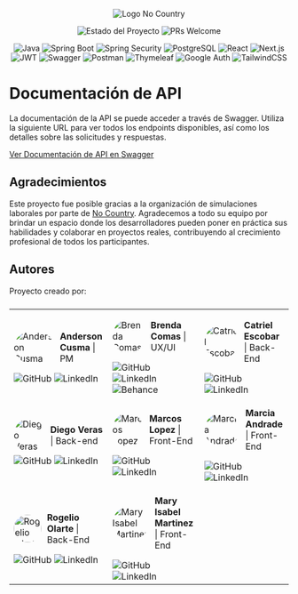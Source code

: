 <p align="center">
  <img src="" alt="Logo No Country"/>
</p>

<div align="center">

![Estado del Proyecto](https://img.shields.io/badge/Estado-Terminado-green)
![PRs Welcome](https://img.shields.io/badge/PRs-welcome-green)
<br>

![Java](https://img.shields.io/badge/Java-007396?logo=java&logoColor=white&color=007396)
![Spring Boot](https://img.shields.io/badge/Spring--Boot-6DB33F?logo=spring-boot&logoColor=white&color=6DB33F)
![Spring Security](https://img.shields.io/badge/Spring--Security-6DB33F?logo=spring-security&logoColor=white&color=6DB33F)
![PostgreSQL](https://img.shields.io/badge/PostgreSQL-336791?logo=postgresql&logoColor=white&color=336791)
![React](https://img.shields.io/badge/React-20232A?logo=react&logoColor=61DAFB&color=61DAFB)
![Next.js](https://img.shields.io/badge/Next.js-000000?logo=next.js&logoColor=white&color=000000)
![JWT](https://img.shields.io/badge/JWT-black?logo=json-web-tokens&logoColor=white&color=black)
![Swagger](https://img.shields.io/badge/Swagger-85EA2D?logo=swagger&logoColor=black&color=85EA2D)
![Postman](https://img.shields.io/badge/Postman-FF6C37?logo=postman&logoColor=white&color=FF6C37)
![Thymeleaf](https://img.shields.io/badge/Thymeleaf-005F0F?logo=thymeleaf&logoColor=white&color=005F0F)
![Google Auth](https://img.shields.io/badge/Google-4285F4?logo=google&logoColor=white&color=4285F4)
![TailwindCSS](https://img.shields.io/badge/TailwindCSS-06B6D4?logo=tailwindcss&logoColor=white&color=06B6D4)

</div>



# Documentación de API

La documentación de la API se puede acceder a través de Swagger. Utiliza la siguiente URL para ver todos los endpoints disponibles, así como los detalles sobre las solicitudes y respuestas.

[Ver Documentación de API en Swagger](https://nocountry.up.railway.app/swagger-ui/index.html)


## Agradecimientos

Este proyecto fue posible gracias a la organización de simulaciones laborales por parte de [No Country](https://www.nocountry.tech/). Agradecemos a todo su equipo por brindar un espacio donde los desarrolladores pueden poner en práctica sus habilidades y colaborar en proyectos reales, contribuyendo al crecimiento profesional de todos los participantes.


## Autores

Proyecto creado por:

<table style="display: flex; justify-content: center;">
  <tr>
    <td>
      <div style="display: flex; align-items: center;">
        <img src="https://github.com/anderson2093.png?size=50" alt="Anderson Cusma" style="border-radius: 50%; margin-right: 10px;">
        <p>
          <strong>Anderson Cusma</strong> | PM
        </p>
      </div>
      <div>
        <a href="https://github.com/anderson2093" style="text-decoration: none;">
          <img src="https://img.shields.io/badge/GitHub-anderson2093-blue" alt="GitHub">
        </a>
        <a href="https://www.linkedin.com/in/anderson-cusma-vasquez/" style="text-decoration: none;">
          <img src="https://img.shields.io/badge/LinkedIn-Anderson%20Cusma-blue?style=flat-square" alt="LinkedIn">
        </a>
      </div>
    </td>
    <td>
      <div style="display: flex; align-items: center;">
        <img src="https://github.com/BrendaComas.png?size=50" alt="Brenda Comas" style="border-radius: 50%; margin-right: 10px;">
        <p>
          <strong>Brenda Comas</strong> | UX/UI
        </p>
      </div>
      <div>
        <a href="https://github.com/BrendaComas" style="text-decoration: none;">
          <img src="https://img.shields.io/badge/GitHub-BrendaComas-blue" alt="GitHub">
        </a>
        <a href="https://www.linkedin.com/in/brendacomas/" style="text-decoration: none;">
          <img src="https://img.shields.io/badge/LinkedIn-Brenda%20Comas-blue?style=flat-square" alt="LinkedIn">
        </a>
        <a href="https://www.behance.net/BrendaComas" style="text-decoration: none;">
          <img src="https://img.shields.io/badge/Behance-Brenda%20Comas-blue?style=flat-square" alt="Behance">
        </a>
      </div>
    </td>
    <td>
      <div style="display: flex; align-items: center;">
        <img src="https://github.com/Catriel-Escobar.png?size=50" alt="Catriel Escobar" style="border-radius: 50%; margin-right: 10px;">
        <p>
          <strong>Catriel Escobar</strong> | Back-End
        </p>
      </div>
      <div>
        <a href="https://github.com/Catriel-Escobar" style="text-decoration: none;">
          <img src="https://img.shields.io/badge/GitHub-CatrielEscobar-blue" alt="GitHub">
        </a>
        <a href="https://www.linkedin.com/in/catrielescobar/" style="text-decoration: none;">
          <img src="https://img.shields.io/badge/LinkedIn-Catriel%20Escobar-blue?style=flat-square" alt="LinkedIn">
        </a>
      </div>
    </td>
  </tr>
  <tr>
    <td>
      <div style="display: flex; align-items: center;">
        <img src="https://github.com/DVTecno.png?size=50" alt="Diego Veras" style="border-radius: 50%; margin-right: 10px;">
        <p>
          <strong>Diego Veras</strong> | Back-end
        </p>
      </div>
      <div>
        <a href="https://github.com/DVTecno" style="text-decoration: none;">
          <img src="https://img.shields.io/badge/GitHub-DVTecno-blue" alt="GitHub">
        </a>
        <a href="https://www.linkedin.com/in/diego-cristian-alfredo-v-54b459249/" style="text-decoration: none;">
          <img src="https://img.shields.io/badge/LinkedIn-Diego_Cristian_Alfredo_Veras-blue" alt="LinkedIn">
        </a>
      </div>
    </td>
    <td>
      <div style="display: flex; align-items: center;">
        <img src="https://github.com/MarcossIC.png?size=50" alt="Marcos Lopez" style="border-radius: 50%; margin-right: 10px;">
        <p>
          <strong>Marcos Lopez</strong> | Front-End
        </p>
      </div>
      <div>
        <a href="https://github.com/MarcossIC" style="text-decoration: none;">
          <img src="https://img.shields.io/badge/GitHub-MarcossIC-blue" alt="GitHub">
        </a>
        <a href="https://www.linkedin.com/in/marcos-lopez-dev/" style="text-decoration: none;">
          <img src="https://img.shields.io/badge/LinkedIn-Marcos%20López-blue?style=flat-square" alt="LinkedIn">
        </a>
      </div>
    </td>
    <td>
      <div style="display: flex; align-items: center;">
        <img src="https://github.com/milenkandrade.png?size=50" alt="Marcia Andrade" style="border-radius: 50%; margin-right: 10px;">
        <p>
          <strong>Marcia Andrade</strong> | Front-End
        </p>
      </div>
      <div>
        <a href="https://github.com/milenkandrade" style="text-decoration: none;">
          <img src="https://img.shields.io/badge/GitHub-milenkandrade-blue" alt="GitHub">
        </a>
        <a href="https://www.linkedin.com/in/marcia-milenka-andrade-llanos/" style="text-decoration: none;">
        <img src="https://img.shields.io/badge/LinkedIn-Marcia%20Milenka%20Andrade-blue?style=flat-square" alt="LinkedIn">
        </a>
      </div>
    </td>
  </tr>
  <tr>
    <td>
      <div style="display: flex; align-items: center;">
        <img src="https://github.com/rogelioolarte.png?size=50" alt="Rogelio Olarte" style="border-radius: 50%; margin-right: 10px; height: 50px; width: 50px;">
        <p>
          <strong>Rogelio Olarte</strong> | Back-End
        </p>
      </div>
      <div>
        <a href="https://github.com/rogelioolarte" style="text-decoration: none;">
          <img src="https://img.shields.io/badge/GitHub-rogelioolarte-blue" alt="GitHub">
        </a>
        <a href="https://www.linkedin.com/in/rogelio-olarte/" style="text-decoration: none;">
          <img src="https://img.shields.io/badge/LinkedIn-Rogelio%20Olarte-blue?style=flat-square" alt="LinkedIn">
        </a>
      </div>
    </td>
    <td>
      <div style="display: flex; align-items: center;">
        <img src="https://github.com/SoyIsabelMM.png?size=50" alt="Mary Isabel Martinez" style="border-radius: 50%; margin-right: 10px;">
        <p>
          <strong>Mary Isabel Martinez</strong> | Front-End
        </p>
      </div>
      <div>
        <a href="https://github.com/SoyIsabelMM" style="text-decoration: none;">
          <img src="https://img.shields.io/badge/GitHub-SoyIsabelMM-blue" alt="GitHub">
        </a>
        <a href="https://www.linkedin.com/in/soyisabelmm/" style="text-decoration: none;">
          <img src="https://img.shields.io/badge/LinkedIn-Isabel%20M.-blue?style=flat-square" alt="LinkedIn">
        </a>
      </div>
    </td>
  </tr>
</table>

